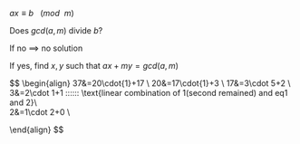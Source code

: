 $ax\equiv b \: \:\: (mod \: \: m)$

Does $gcd(a,m)$ divide $b$?

If no $\implies$ no solution

If yes, find $x,y$ such that $ax+my=gcd(a,m)$

$$
\begin{align}
37&=20\cdot{1}+17 \\
20&=17\cdot{1}+3 \\
17&=3\cdot 5+2 \\
3&=2\cdot 1+1 \:\:\:\:\:\: \text{linear combination of 1(second remained) and eq1 and 2}\\      
2&=1\cdot 2+0 \\

\end{align}
$$